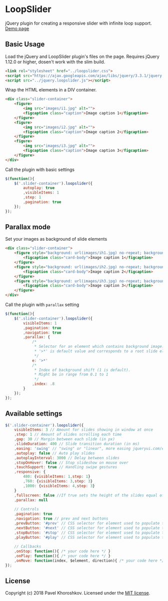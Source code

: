 # LoopSlider
jQuery plugin for creating a responsive slider with infinite loop support. [Demo page](http://pgood.space/userfiles/file/loopslider/demo/)

Basic Usage
-------
Load the jQuery and LoopSlider plugin's files on the page. Requires jQuery 1.12.0 or higher, dosen't work with the slim build.
```html
<link rel="stylesheet" href="../loopslider.css">
<script src="https://ajax.googleapis.com/ajax/libs/jquery/3.3.1/jquery.min.js"></script>
<script src="../jquery.loopslider.js"></script>
```

Wrap the HTML elements in a DIV container.
```html
<div class="slider-container">
	<figure>
		<img src="images/i1.jpg" alt="">
		<figcaption class="caption">Image caption 1</figcaption>
	</figure>
	<figure>
		<img src="images/i2.jpg" alt="">
		<figcaption class="caption">Image caption 2</figcaption>
	</figure>
	<figure>
		<img src="images/i3.jpg" alt="">
		<figcaption class="caption">Image caption 3</figcaption>
	</figure>
</div>
```

Call the plugin with basic settings
```js
$(function(){
	$('.slider-container').loopslider({
		autoplay: true
		,visibleItems: 1
		,step: 1
		,pagination: true
	});
});
```

Parallax mode
-------
Set your images as background of slide elements
```html
<div class="slider-container">
	<figure style="background: url(images/ih1.jpg) no-repeat; background-size: 100% auto; min-height: 300px;">
		<figcaption class="card-body">Image caption 1</figcaption>
	</figure>
	<figure style="background: url(images/ih2.jpg) no-repeat; background-size: 100% auto; min-height: 300px;">
		<figcaption class="card-body">Image caption 2</figcaption>
	</figure>
	<figure style="background: url(images/ih3.jpg) no-repeat; background-size: 100% auto; min-height: 300px;">
		<figcaption class="card-body">Image caption 3</figcaption>
	</figure>
</div>
```

Call the plugin with `parallax` setting
```js
$(function(){
	$('.slider-container').loopslider({
		visibleItems: 1
		,pagination: true
		,navigation: true
		,parallax: {
			/* 
			 * Selector for an element which contains background image.
			 * '>*' is default value and corresponds to a root slide element
			 */
			e: '>*'
			/* 
			 * Index of background shift (1 is default).
			 * Might be in range from 0.1 to 1 
			 */
			,index: .8
		}
	});
});
```

Available settings
-------
```js
$('.slider-container').loopslider({
	visibleItems: 3 // Amount for slides showing in window at once
	,step: 1 // Amount of slides scrolling each time
	,gap: 30 // Margin between each slide (in px)
	,slideDuration: 400 // Slide transition duration (in ms)
	,easing: 'swing' // "swing" or "linear", more easing jqueryui.com/easing/
	,autoplay: false // Auto play slides
	,autoplayInterval: 3000 // Delay between slides
	,stopOnHover: false // Stop slideshow on mouse over
	,touchSupport: true // Handling swipe gestures
	,responsive: {
		480: {visibleItems: 1,step: 1}
		,760: {visibleItems: 3,step: 3}
		,1000: {visibleItems: 4,step: 3}
	}
	,fullscreen: false //If true sets the height of the slides equal of a viewport height
	,parallax: null
	
	// Controls
	,pagination: true
	,navigation: true // prev and next buttons
	,prevButton: '#prev' // CSS selector for element used to populate the "Prev" control
	,nextButton: '#next' // CSS selector for element used to populate the "Next" control
	,stopButton: '#stop' // CSS selector for element used to populate the "Stop" control
	,playButton: '#play' // CSS selector for element used to populate the "Play" control
	
	// Callbacks
	,onStop: function(){ /* your code here */ }
	,onPlay: function(){ /* your code here */ }
	,onMove: function(index, $element, direction){ /* your code here */ }
});
```
## License
Copyright (c) 2018 Pavel Khoroshkov. Licensed under the [MIT license](https://github.com/pgooood/loopslider/blob/master/LICENSE).